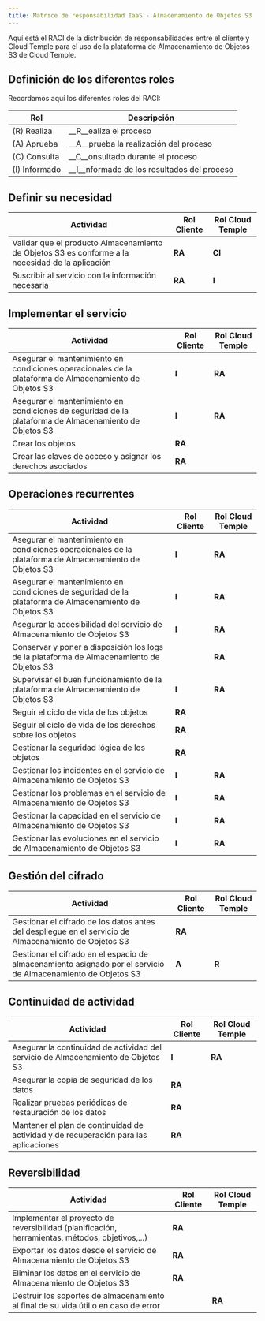 ```yaml
---
title: Matrice de responsabilidad IaaS - Almacenamiento de Objetos S3
---
```


Aquí está el RACI de la distribución de responsabilidades entre el cliente y Cloud Temple para el uso de la plataforma de Almacenamiento de Objetos S3 de Cloud Temple.

## Definición de los diferentes roles

Recordamos aquí los diferentes roles del RACI:

| Rol          | Descripción                              |
|--------------|------------------------------------------|
| (R) Realiza  | __R__ealiza el proceso                   |
| (A) Aprueba  | __A__prueba la realización del proceso   |
| (C) Consulta | __C__onsultado durante el proceso        |
| (I) Informado| __I__nformado de los resultados del proceso|

## Definir su necesidad

| Actividad                                                                          | Rol Cliente | Rol Cloud Temple   |
|------------------------------------------------------------------------------------|-------------|--------------------|
| Validar que el producto Almacenamiento de Objetos S3 es conforme a la necesidad de la aplicación | __RA__      | __CI__              | 
| Suscribir al servicio con la información necesaria                                 | __RA__      | __I__               | 

## Implementar el servicio

| Actividad                                                                               | Rol Cliente | Rol Cloud Temple   |
|----------------------------------------------------------------------------------------|-------------|--------------------|
| Asegurar el mantenimiento en condiciones operacionales de la plataforma de Almacenamiento de Objetos S3 | __I__       | __RA__              | 
| Asegurar el mantenimiento en condiciones de seguridad de la plataforma de Almacenamiento de Objetos S3 | __I__       | __RA__              | 
| Crear los objetos                                                                      | __RA__      |                    | 
| Crear las claves de acceso y asignar los derechos asociados                            | __RA__      |                    |

## Operaciones recurrentes

| Actividad                                                                           | Rol Cliente | Rol Cloud Temple   |
|------------------------------------------------------------------------------------|-------------|--------------------|
| Asegurar el mantenimiento en condiciones operacionales de la plataforma de Almacenamiento de Objetos S3 | __I__       | __RA__              | 
| Asegurar el mantenimiento en condiciones de seguridad de la plataforma de Almacenamiento de Objetos S3 | __I__       | __RA__              | 
| Asegurar la accesibilidad del servicio de Almacenamiento de Objetos S3              | __I__       | __RA__              |
| Conservar y poner a disposición los logs de la plataforma de Almacenamiento de Objetos S3 |             | __RA__              |
| Supervisar el buen funcionamiento de la plataforma de Almacenamiento de Objetos S3  | __I__       | __RA__              |
| Seguir el ciclo de vida de los objetos                                              | __RA__      |                    | 
| Seguir el ciclo de vida de los derechos sobre los objetos                           | __RA__      |                    |
| Gestionar la seguridad lógica de los objetos                                        | __RA__      |                    |
| Gestionar los incidentes en el servicio de Almacenamiento de Objetos S3             | __I__       | __RA__              |
| Gestionar los problemas en el servicio de Almacenamiento de Objetos S3              | __I__       | __RA__              |
| Gestionar la capacidad en el servicio de Almacenamiento de Objetos S3               | __I__       | __RA__              |
| Gestionar las evoluciones en el servicio de Almacenamiento de Objetos S3            | __I__       | __RA__              |

## Gestión del cifrado

| Actividad                                                                                | Rol Cliente | Rol Cloud Temple   |
|------------------------------------------------------------------------------------------|-------------|--------------------|
| Gestionar el cifrado de los datos antes del despliegue en el servicio de Almacenamiento de Objetos S3 | __RA__      |                    |
| Gestionar el cifrado en el espacio de almacenamiento asignado por el servicio de Almacenamiento de Objetos S3 | __A__       | __R__               | 

## Continuidad de actividad

| Actividad                                                                                  | Rol Cliente | Rol Cloud Temple   |
|-------------------------------------------------------------------------------------------|-------------|--------------------|
| Asegurar la continuidad de actividad del servicio de Almacenamiento de Objetos S3          | __I__       | __RA__              |
| Asegurar la copia de seguridad de los datos                                                | __RA__      |                    |
| Realizar pruebas periódicas de restauración de los datos                                   | __RA__      |                    | 
| Mantener el plan de continuidad de actividad y de recuperación para las aplicaciones       | __RA__      |                    | 

## Reversibilidad

| Actividad                                                                                  | Rol Cliente | Rol Cloud Temple   |
|------------------------------------------------------------------------------------------|-------------|--------------------|
| Implementar el proyecto de reversibilidad (planificación, herramientas, métodos, objetivos,...) | __RA__      |                    |
| Exportar los datos desde el servicio de Almacenamiento de Objetos S3                       | __RA__      |                    |
| Eliminar los datos en el servicio de Almacenamiento de Objetos S3                          | __RA__      |                    | 
| Destruir los soportes de almacenamiento al final de su vida útil o en caso de error        |             | __RA__              |